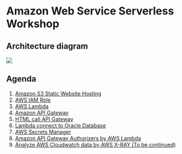 # Amazon Web Service Serverless Workshop
## Architecture diagram
![](../images/00-00.jpg)
## Agenda
1. [Amazon S3 Static Website Hosting](./01-amazon-s3-static-website-hosting/README.md)
2. [AWS IAM Role](./02-aws-iam-role/README.md)
3. [AWS Lambda](./03-aws-lambda/README.md)
4. [Amazon API Gateway](./04-amazon-api-gateway/README.md)
5. [HTML call API Gateway](./05-html-call-api-gateway/README.md)
6. [Lambda connect to Oracle Database](./06-lambda-connect-to-oracle-database/README.md)
7. [AWS Secrets Manager](./07-aws-secrets-manager/README.md)
8. [Amazon API Gateway Authorizers by AWS Lambda](./08-amazon-api-gateway-authorizers-by-aws-lambda/README.md)
9. [Analyze AWS Cloudwatch data by AWS X-RAY (To be continued)]()
